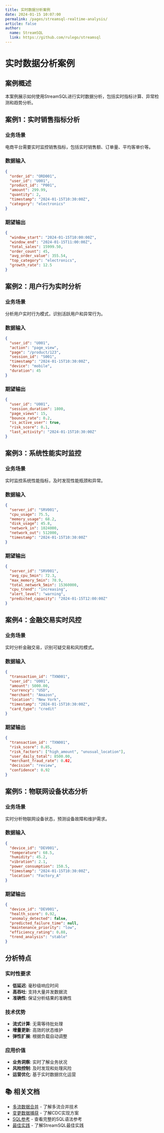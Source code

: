```yaml
---
title: 实时数据分析案例
date: 2024-01-15 10:07:00
permalink: /pages/streamsql-realtime-analysis/
article: false
author: 
  name: StreamSQL
  link: https://github.com/rulego/streamsql
---
```


# 实时数据分析案例

## 案例概述

本案例展示如何使用StreamSQL进行实时数据分析，包括实时指标计算、异常检测和趋势分析。

## 案例1：实时销售指标分析

### 业务场景
电商平台需要实时监控销售指标，包括实时销售额、订单量、平均客单价等。

### 数据输入
```json
{
  "order_id": "ORD001",
  "user_id": "U001",
  "product_id": "P001",
  "amount": 299.99,
  "quantity": 2,
  "timestamp": "2024-01-15T10:30:00Z",
  "category": "electronics"
}
```

### 期望输出
```json
{
  "window_start": "2024-01-15T10:00:00Z",
  "window_end": "2024-01-15T11:00:00Z",
  "total_sales": 15999.50,
  "order_count": 45,
  "avg_order_value": 355.54,
  "top_category": "electronics",
  "growth_rate": 12.5
}
```

## 案例2：用户行为实时分析

### 业务场景
分析用户实时行为模式，识别活跃用户和异常行为。

### 数据输入
```json
{
  "user_id": "U001",
  "action": "page_view",
  "page": "/product/123",
  "session_id": "S001",
  "timestamp": "2024-01-15T10:30:00Z",
  "device": "mobile",
  "duration": 45
}
```

### 期望输出
```json
{
  "user_id": "U001",
  "session_duration": 1800,
  "page_views": 15,
  "bounce_rate": 0.2,
  "is_active_user": true,
  "risk_score": 0.1,
  "last_activity": "2024-01-15T10:30:00Z"
}
```

## 案例3：系统性能实时监控

### 业务场景
实时监控系统性能指标，及时发现性能瓶颈和异常。

### 数据输入
```json
{
  "server_id": "SRV001",
  "cpu_usage": 75.5,
  "memory_usage": 68.2,
  "disk_usage": 45.8,
  "network_in": 1024000,
  "network_out": 512000,
  "timestamp": "2024-01-15T10:30:00Z"
}
```

### 期望输出
```json
{
  "server_id": "SRV001",
  "avg_cpu_5min": 72.3,
  "max_memory_5min": 78.9,
  "total_network_5min": 15360000,
  "cpu_trend": "increasing",
  "alert_level": "warning",
  "predicted_capacity": "2024-01-15T12:00:00Z"
}
```

## 案例4：金融交易实时风控

### 业务场景
实时分析金融交易，识别可疑交易和风险模式。

### 数据输入
```json
{
  "transaction_id": "TXN001",
  "user_id": "U001",
  "amount": 5000.00,
  "currency": "USD",
  "merchant": "Amazon",
  "location": "New York",
  "timestamp": "2024-01-15T10:30:00Z",
  "card_type": "credit"
}
```

### 期望输出
```json
{
  "transaction_id": "TXN001",
  "risk_score": 0.85,
  "risk_factors": ["high_amount", "unusual_location"],
  "user_daily_total": 8500.00,
  "merchant_fraud_rate": 0.02,
  "decision": "review",
  "confidence": 0.92
}
```

## 案例5：物联网设备状态分析

### 业务场景
实时分析物联网设备状态，预测设备故障和维护需求。

### 数据输入
```json
{
  "device_id": "DEV001",
  "temperature": 68.5,
  "humidity": 45.2,
  "vibration": 2.1,
  "power_consumption": 150.5,
  "timestamp": "2024-01-15T10:30:00Z",
  "location": "Factory_A"
}
```

### 期望输出
```json
{
  "device_id": "DEV001",
  "health_score": 0.92,
  "anomaly_detected": false,
  "predicted_failure_time": null,
  "maintenance_priority": "low",
  "efficiency_rating": 0.88,
  "trend_analysis": "stable"
}
```

## 分析特点

### 实时性要求
- **低延迟**: 毫秒级响应时间
- **高吞吐**: 支持大量并发数据流
- **准确性**: 保证分析结果的准确性

### 技术优势
- **流式计算**: 无需等待批处理
- **增量更新**: 高效的状态维护
- **弹性扩展**: 根据负载自动调整

### 应用价值
- **业务洞察**: 实时了解业务状况
- **风险控制**: 及时发现和处理风险
- **运营优化**: 基于实时数据优化运营

## 📚 相关文档

- [多流数据合并](/pages/streamsql-multistream-merge/) - 了解多流合并技术
- [变更数据捕获](/pages/streamsql-cdc/) - 了解CDC实现方案
- [SQL参考](/pages/streamsql-sql/) - 查看完整的SQL语法参考
- [最佳实践](/pages/streamsql-best-practices/) - 了解StreamSQL最佳实践